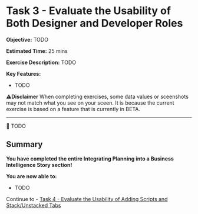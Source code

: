 # Task 3 - Evaluate the Usability of Both Designer and Developer Roles

**Objective:** TODO

**Estimated Time:** 25 mins

**Exercise Description:** TODO

**Key Features:**
- TODO

⚠️**Disclaimer**
When completing exercises, some data values or sceenshots may not match what you see on your sceen. It is because the current exercise is based on a feature that is currently in BETA. 

----------------------------------------------------------------------------------------------------------------------------------------

🚩 TODO

## Summary

**You have completed the entire Integrating Planning into a Business Intelligence Story section!**

**You are now able to:**
- TODO

Continue to - [Task 4 - Evaluate the Usability of Adding Scripts and Stack/Unstacked Tabs](../task4/README.md)

